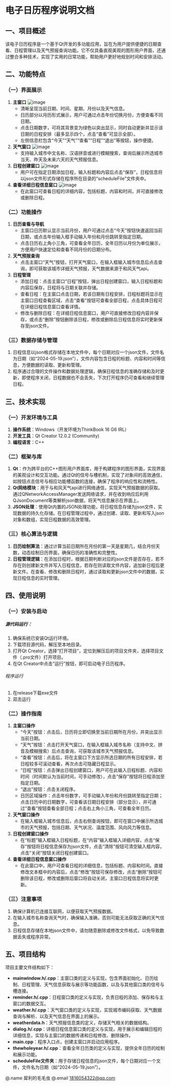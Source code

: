 # 电子日历程序说明文档

## 一、项目概述
该电子日历程序是一个基于Qt开发的多功能应用，旨在为用户提供便捷的日期查看、日程管理以及天气预报查询功能。它不仅具备直观美观的图形用户界面，还通过整合多种技术，实现了实用的日常功能，帮助用户更好地规划时间和安排活动。

## 二、功能特点
### （一）界面展示
1. **主窗口**
   ![image](https://github.com/user-attachments/assets/c35fa9ef-625b-45cb-a852-468a0192a060)
    - 清晰呈现当前日期、时间、星期、月份以及天气信息。
    - 日历部分以月历形式展示，用户可通过点击年份切换月份，方便查看不同日期。
    - 点击日期数字，可将其背景变为绿色以突出显示，同时自动更新并显示该日期的日程安排（最多显示四个，点击“查看”可显示全部）。
    - 左侧信息栏包含“今天”“天气”“查看”“日程”“退出”等按钮，操作便捷。
3. **天气窗口**
   ![image](https://github.com/user-attachments/assets/5cabf8c8-e77e-480b-9136-0b9bdff687fc)
    - 支持输入城市中文名称、汉语拼音或进行模糊搜索，查询后展示所选城市当天、昨天及未来六天的天气预报信息。
5. **日程创建窗口**
   ![image](https://github.com/user-attachments/assets/deb6fc55-4e18-4748-b322-6acd27513e0c)
    - 用户可在指定日期添加日程，输入标题和内容后点击“保存”，日程信息将以json文件形式存储在程序所在目录的“scheduleFile”文件夹中。
7. **查看详细日程信息窗口**
   ![image](https://github.com/user-attachments/assets/9b0bf055-0f00-4127-9040-f0f42ea10ef3)
    - 在此窗口可查看日程的详细内容，包括标题、内容和时间，并可直接修改或删除日程。

### （二）功能操作
1. **日历查看与导航**
    - 主窗口日历默认显示当前月份，用户可通过点击“今天”按钮快速返回当前日期，或点击年份输入框手动输入年份和月份跳转至指定日期。
    - 点击日历右上角小三角，可查看全年日历，全年日历以月份为单位展示，方便用户快速定位和查看不同月份的日期分布。
2. **天气预报查询**
    - 点击主窗口“天气”按钮，打开天气窗口，在输入框输入城市信息后点击查询，即可获取该城市详细天气预报，天气数据来源于和风天气api。
3. **日程管理**
    - 添加日程：点击主窗口“日程”按钮，弹出日程创建窗口，输入日程标题和内容后保存，日程将与日期关联并存储。
    - 查看日程：在主窗口点击日期，若该日期有日程安排，日程标题将显示在主窗口日程查看区域，点击“查看”按钮可查看全部日程，点击具体日程可在详细日程信息窗口查看详情。
    - 修改与删除日程：在详细日程信息窗口，用户可直接修改日程内容并保存，或点击“删除”按钮删除该日程，修改或删除后日程信息将实时更新保存至json文件。

### （三）数据存储与管理
1. 日程信息以json格式存储在本地文件中，每个日期对应一个json文件，文件名为日期（如“2024-05-19.json”），文件内容包含日程的标题、内容和时间等信息，方便数据的读取、更新和管理。
2. 程序通过合理的文件操作和数据处理逻辑，确保日程信息的准确存储和及时更新，即使程序关闭，日程数据也不会丢失，下次打开程序仍可查看和继续管理日程。

## 三、技术实现
### （一）开发环境与工具
1. **操作系统**：Windows（开发环境为ThinkBook 16 G6 IRL）
2. **开发工具**：Qt Creator 12.0.2 (Community)
3. **编程语言**：C++

### （二）框架与库
1. **Qt**：作为跨平台的C++图形用户界面库，用于构建程序的图形界面，实现界面的美观设计和交互功能。通过Qt的信号与槽机制，实现了对象间的高效通信，如按钮点击信号与相应功能槽函数的连接，确保了程序的响应性和流畅性。
2. **Qt网络模块**：用于与和风天气api进行网络通信，实现天气预报数据的获取。通过QNetworkAccessManager发送网络请求，并在收到响应后利用QJsonDocument等类解析json数据，将天气信息展示在界面上。
3. **JSON处理**：使用Qt内置的JSON处理功能，将日程信息存储为json文件，实现数据的持久化存储。在日程管理过程中，通过创建、读取、更新和写入json对象和数组，实现日程数据的高效管理。

### （三）核心算法与逻辑
1. **日历绘制算法**：通过计算当前日期所在月份的第一天是星期几，结合月份天数，动态绘制日历界面，确保日历的准确性和完整性。
2. **日程管理逻辑**：在添加日程时，根据日期判断对应的json文件是否存在，若不存在则创建新文件并写入日程信息，若存在则读取文件内容，追加新日程后更新文件。在查看、修改和删除日程时，通过读取和更新json文件中的数据，实现日程信息的实时管理。

## 四、使用说明
### （一）安装与启动
##### 源代码运行：
1. 确保系统已安装Qt运行环境。
2. 下载项目源代码，解压至本地目录。
3. 打开Qt Creator，选择“打开项目”，定位到解压后的项目文件夹，选择项目文件（.pro文件）打开项目。
4. 在Qt Creator中点击“运行”按钮，即可启动电子日历程序。
###### 程序运行
1. 在release下载exe文件
2. 双击运行
### （二）操作指南
1. **主窗口操作**
    - “今天”按钮：点击后，日历将立即切换至当前日期所在月份，并突出显示当前日期。
    - “天气”按钮：点击打开天气窗口，在输入框输入城市名称（支持中文、拼音及模糊搜索）后点击查询，可获取该城市天气预报信息。
    - “查看”按钮：点击后，将在主窗口下方显示所选日期的所有日程安排，若日程较多可滚动查看，再次点击可隐藏日程显示。
    - “日程”按钮：点击弹出日程创建窗口，用户可在此输入日程标题、内容和时间（时间默认为当前时间，可手动修改），点击“保存”按钮将日程添加至指定日期。
    - “退出”按钮：点击关闭程序。
    - 日历区域操作：点击年份数字，可手动输入年份和月份跳转至指定日期；点击日历中的日期数字，可查看该日期日程安排（部分显示），并可通过“查看”按钮查看全部日程；点击右上角小三角，可查看全年日历。
2. **天气窗口操作**
    - 在输入框输入城市信息后，点击右侧查询按钮，即可在窗口中展示所选城市的天气预报，包括日期、天气状况、温度范围、风向风力等信息。
3. **日程创建窗口操作**
    - 在“标题”输入框输入日程标题，在“内容”输入框输入详细内容，点击“保存”按钮将日程信息保存为json文件，点击“清除”按钮可清空输入框内容，点击“关闭”按钮关闭日程创建窗口。
4. **查看详细日程信息窗口操作**
    - 在此窗口中，用户可查看日程的详细信息，包括标题、内容和时间。直接修改文本框中的内容后，点击“修改”按钮可保存修改，点击“删除”按钮可删除该日程，修改或删除后窗口将自动关闭，主窗口日程信息将实时更新。

### （三）注意事项
1. 确保计算机已连接互联网，以便获取天气预报数据。
2. 在输入城市名称查询天气时，确保输入准确，否则可能无法获取正确的天气信息。
3. 日程信息存储在本地json文件中，请勿随意删除或修改文件格式，以免导致数据丢失或程序异常。

## 五、项目结构
项目主要文件结构如下：
- **mainwindow.h/.cpp**：主窗口类的定义与实现，包含界面初始化、日历绘制、日程管理、天气信息获取与展示等功能函数，以及与其他窗口类的信号与槽连接。
- **reminder.h/.cpp**：日程窗口类的定义与实现，负责日程的添加、保存和与主窗口的数据交互。
- **weather.h/.cpp**：天气窗口类的定义与实现，实现城市编码获取、天气数据查询与解析、以及天气信息在界面上的展示。
- **weatherdata.h**：天气预报信息类的定义，存储天气相关的数据结构。
- **dialog.h/.cpp**：详细日程信息窗口类的定义与实现，用于展示和编辑日程的详细信息，实现与主窗口的数据传递和日程修改、删除操作。
- **main.cpp**：程序入口点，创建主窗口并启动应用程序。
- **thewholeyear.h/.cpp**：查看全年日历类的定义与实现，提供全年日历的绘制和展示功能。
- **scheduleFile文件夹**：用于存储日程信息的json文件，每个日期对应一个文件，文件名为日期（如“2024-05-19.json”）。

@.name 犀利的毛毛虫
@.email 1816054322@qq.com
